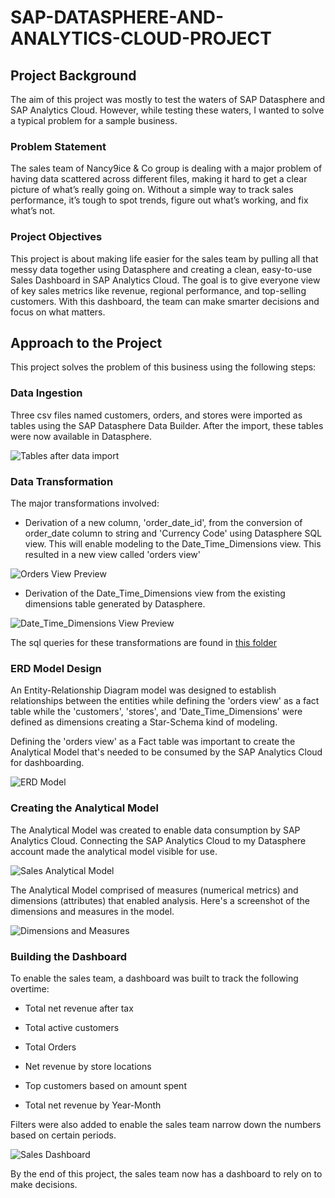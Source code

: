 # SAP-DATASPHERE-AND-ANALYTICS-CLOUD-PROJECT

## Project Background
The aim of this project was mostly to test the waters of SAP Datasphere and SAP Analytics Cloud. However, while testing these waters, I wanted to solve a typical problem for a sample business.

### Problem Statement
The sales team of Nancy9ice & Co group is dealing with a major problem of having data scattered across different files, making it hard to get a clear picture of what’s really going on. Without a simple way to track sales performance, it’s tough to spot trends, figure out what’s working, and fix what’s not.

### Project Objectives
This project is about making life easier for the sales team by pulling all that messy data together using Datasphere and creating a clean, easy-to-use Sales Dashboard in SAP Analytics Cloud. The goal is to give everyone view of key sales metrics like revenue, regional performance, and top-selling customers. With this dashboard, the team can make smarter decisions and focus on what matters.

## Approach to the Project
This project solves the problem of this business using the following steps:

### Data Ingestion
Three csv files named customers, orders, and stores were imported as tables using the SAP Datasphere Data Builder. After the import, these tables were now available in Datasphere.

![Tables after data import](<images/Tables after data import.png>)

### Data Transformation
The major transformations involved:

- Derivation of a new column, 'order_date_id', from the conversion of order_date column to string and 'Currency Code' using Datasphere SQL view. This will enable modeling to the Date_Time_Dimensions view. This resulted in a new view called 'orders view'

![Orders View Preview](<images/Orders View Preview.png>)

- Derivation of the Date_Time_Dimensions view from the existing dimensions table generated by Datasphere.

![Date_Time_Dimensions View Preview](<images/Date_Time_Dimensions View Preview.png>)

The sql queries for these transformations are found in [this folder](./sql%20queries/)

### ERD Model Design

An Entity-Relationship Diagram model was designed to establish relationships between the entities while defining the 'orders view' as a fact table while the 'customers', 'stores', and 'Date_Time_Dimensions' were defined as dimensions creating a Star-Schema kind of modeling.

Defining the 'orders view' as a Fact table was important to create the Analytical Model that's needed to be consumed by the SAP Analytics Cloud for dashboarding.

![ERD Model](<images/ERD Model.png>)

### Creating the Analytical Model

The Analytical Model was created to enable data consumption by SAP Analytics Cloud. Connecting the SAP Analytics Cloud to my Datasphere account made the analytical model visible for use.

![Sales Analytical Model](<images/Sales Analytical Model.png>)

The Analytical Model comprised of measures (numerical metrics) and dimensions (attributes) that enabled analysis. Here's a screenshot of the dimensions and measures in the model.

![Dimensions and Measures](<images/Dimensions and Measures.png>)


### Building the Dashboard

To enable the sales team, a dashboard was built to track the following overtime:

- Total net revenue after tax

- Total active customers

- Total Orders

- Net revenue by store locations

- Top customers based on amount spent

- Total net revenue by Year-Month

Filters were also added to enable the sales team narrow down the numbers based on certain periods.

![Sales Dashboard](<images/Sales Dashboard.png>)

By the end of this project, the sales team now has a dashboard to rely on to make decisions.
